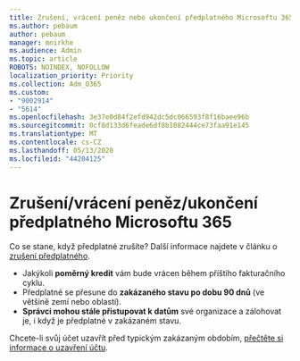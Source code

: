 ```yaml
---
title: Zrušení, vrácení peněz nebo ukončení předplatného Microsoftu 365
ms.author: pebaum
author: pebaum
manager: mnirkhe
ms.audience: Admin
ms.topic: article
ROBOTS: NOINDEX, NOFOLLOW
localization_priority: Priority
ms.collection: Adm_O365
ms.custom:
- "9002914"
- "5614"
ms.openlocfilehash: 3e37e0d84f2efd942dc5dc066593f8f16baee96b
ms.sourcegitcommit: 0cf8d133d6feade6df8b1082444ce73faa91e145
ms.translationtype: MT
ms.contentlocale: cs-CZ
ms.lasthandoff: 05/13/2020
ms.locfileid: "44204125"
---
```

# <a name="cancelrefundclose-your-microsoft-365-subscription"></a>Zrušení/vrácení peněz/ukončení předplatného Microsoftu 365

Co se stane, když předplatné zrušíte? Další informace najdete v článku o [zrušení předplatného](https://docs.microsoft.com/microsoft-365/commerce/subscriptions/cancel-your-subscription?view=o365-worldwide).

- Jakýkoli **poměrný kredit** vám bude vrácen během příštího fakturačního cyklu.
- Předplatné se přesune do **zakázaného stavu po dobu 90 dnů** (ve většině zemí nebo oblastí).
- **Správci mohou stále přistupovat k datům** své organizace a zálohovat je, i když je předplatné v zakázaném stavu.

Chcete-li svůj účet uzavřít před typickým zakázaným obdobím, [přečtěte si informace o uzavření účtu](https://docs.microsoft.com/microsoft-365/commerce/close-your-account?view=o365-worldwide).
